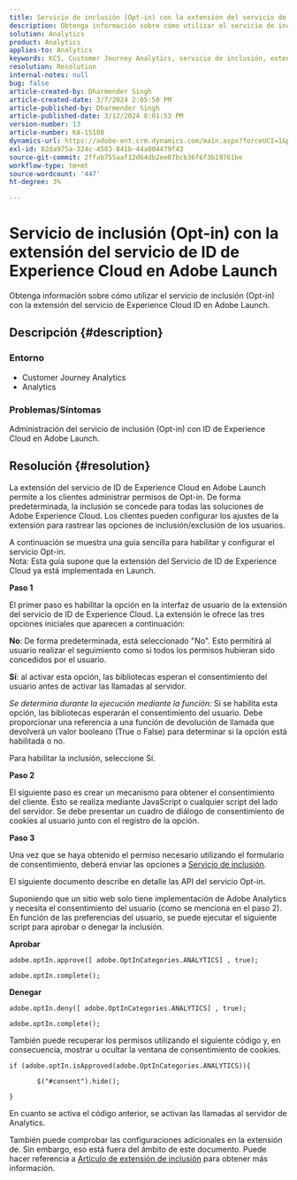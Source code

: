```yaml
---
title: Servicio de inclusión (Opt-in) con la extensión del servicio de ID de Experience Cloud en Adobe Launch
description: Obtenga información sobre cómo utilizar el servicio de inclusión (Opt-in) con la extensión del servicio de Experience Cloud ID en Adobe Launch.
solution: Analytics
product: Analytics
applies-to: Analytics
keywords: KCS, Customer Journey Analytics, servicio de inclusión, extensión del servicio de ID de Experience Cloud, Adobe Launch, Adobe Analytics
resolution: Resolution
internal-notes: null
bug: false
article-created-by: Dharmender Singh
article-created-date: 3/7/2024 2:05:50 PM
article-published-by: Dharmender Singh
article-published-date: 3/12/2024 8:01:53 PM
version-number: 13
article-number: KA-15108
dynamics-url: https://adobe-ent.crm.dynamics.com/main.aspx?forceUCI=1&pagetype=entityrecord&etn=knowledgearticle&id=9324ddc9-8bdc-ee11-904d-6045bd006d92
exl-id: 82da975a-324c-4583-841b-44a804479f43
source-git-commit: 2ffab755aaf12d64db2ee07bcb36f6f3b19761be
workflow-type: tm+mt
source-wordcount: '447'
ht-degree: 3%

---
```


# Servicio de inclusión (Opt-in) con la extensión del servicio de ID de Experience Cloud en Adobe Launch


Obtenga información sobre cómo utilizar el servicio de inclusión (Opt-in) con la extensión del servicio de Experience Cloud ID en Adobe Launch.

## Descripción {#description}


### Entorno

- Customer Journey Analytics
- Analytics




### Problemas/Síntomas

Administración del servicio de inclusión (Opt-in) con ID de Experience Cloud en Adobe Launch.


## Resolución {#resolution}


La extensión del servicio de ID de Experience Cloud en Adobe Launch permite a los clientes administrar permisos de Opt-in. De forma predeterminada, la inclusión se concede para todas las soluciones de Adobe Experience Cloud. Los clientes pueden configurar los ajustes de la extensión para rastrear las opciones de inclusión/exclusión de los usuarios.

A continuación se muestra una guía sencilla para habilitar y configurar el servicio Opt-in.
<br>Nota: Esta guía supone que la extensión del Servicio de ID de Experience Cloud ya está implementada en Launch.<br>


<b>Paso 1</b>

El primer paso es habilitar la opción en la interfaz de usuario de la extensión del servicio de ID de Experience Cloud. La extensión le ofrece las tres opciones iniciales que aparecen a continuación:

<b>No</b>: De forma predeterminada, está seleccionado &quot;No&quot;. Esto permitirá al usuario realizar el seguimiento como si todos los permisos hubieran sido concedidos por el usuario.

<b>Sí</b>: al activar esta opción, las bibliotecas esperan el consentimiento del usuario antes de activar las llamadas al servidor.

*Se determina durante la ejecución mediante la función:* Si se habilita esta opción, las bibliotecas esperarán el consentimiento del usuario. Debe proporcionar una referencia a una función de devolución de llamada que devolverá un valor booleano (True o False) para determinar si la opción está habilitada o no.

Para habilitar la inclusión, seleccione Sí.



<b>Paso 2</b>

El siguiente paso es crear un mecanismo para obtener el consentimiento del cliente. Esto se realiza mediante JavaScript o cualquier script del lado del servidor. Se debe presentar un cuadro de diálogo de consentimiento de cookies al usuario junto con el registro de la opción.



<b>Paso 3</b>

Una vez que se haya obtenido el permiso necesario utilizando el formulario de consentimiento, deberá enviar las opciones a [Servicio de inclusión](https://experienceleague.adobe.com/docs/id-service/using/implementation/opt-in-service/launch.html).

El siguiente documento describe en detalle las API del servicio Opt-in.

Suponiendo que un sitio web solo tiene implementación de Adobe Analytics y necesita el consentimiento del usuario (como se menciona en el paso 2). En función de las preferencias del usuario, se puede ejecutar el siguiente script para aprobar o denegar la inclusión.

<b>Aprobar</b>


```
adobe.optIn.approve([ adobe.OptInCategories.ANALYTICS] , true);

adobe.optIn.complete();
```




<b>Denegar</b>


```
adobe.optIn.deny([ adobe.OptInCategories.ANALYTICS] , true);

adobe.optIn.complete();
```




También puede recuperar los permisos utilizando el siguiente código y, en consecuencia, mostrar u ocultar la ventana de consentimiento de cookies.


```
if (adobe.optIn.isApproved(adobe.OptInCategories.ANALYTICS)){

       $("#consent").hide();

}
```




En cuanto se activa el código anterior, se activan las llamadas al servidor de Analytics.

También puede comprobar las configuraciones adicionales en la extensión de. Sin embargo, eso está fuera del ámbito de este documento. Puede hacer referencia a [Artículo de extensión de inclusión](https://experienceleague.adobe.com/docs/id-service/using/implementation/opt-in-service/launch.html) para obtener más información.
